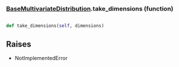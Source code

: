 ### [BaseMultivariateDistribution](BaseMultivariateDistribution.md).take_dimensions (function)


```py

def take_dimensions(self, dimensions)

```



Raises
---------
* NotImplementedError

